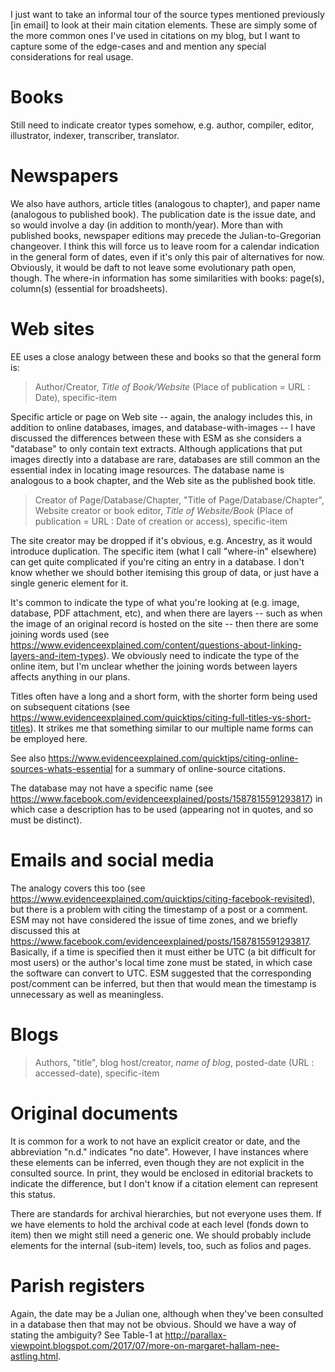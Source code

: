 I just want to take an informal tour of the source types mentioned previously \[in email\]
to look at their main citation elements. These are simply some of the more common ones
I've used in citations on my blog, but I want to capture some of the edge-cases and
and mention any special considerations for real usage.

# Books
Still need to indicate creator types somehow, e.g. author,
compiler, editor, illustrator, indexer, transcriber, translator.

# Newspapers
We also have authors, article titles (analogous to chapter), and paper name
(analogous to published book). The publication date
is the issue date, and so would involve a day (in addition to month/year).
More than with published books, newspaper editions may precede the
Julian-to-Gregorian changeover. I think this will force us to leave room for
a calendar indication in the general form of dates, even if it's only this
pair of alternatives for now. Obviously, it would be daft to not leave some
evolutionary path open, though. The where-in information has some
similarities with books: page(s), column(s) (essential for broadsheets).

# Web sites
EE uses a close analogy between these and books so that the general form is:

> Author/Creator, *Title of Book/Website* (Place of publication = URL : Date), specific-item

Specific article or page on Web site -- again, the analogy includes this, in
addition to online databases, images, and database-with-images -- I have
discussed the differences between these with ESM as she considers a
"database" to only contain text extracts. Although applications that put
images directly into a database are rare, databases are still common an the
essential index in locating image resources. The database name is analogous
to a book chapter, and the Web site as the published book title.

> Creator of Page/Database/Chapter, "Title of Page/Database/Chapter",
> Website creator or book editor, *Title of Website/Book* (Place of
> publication = URL : Date of creation or access), specific-item

The site creator may be dropped if it's obvious, e.g. Ancestry, as it would
introduce duplication. The specific item (what I call "where-in" elsewhere)
can get quite complicated if you're citing an entry in a database. I don't
know whether we should bother itemising this group of data, or just have a
single generic element for it.

It's common to indicate the type of what you're looking at (e.g. image,
database, PDF attachment, etc), and when there are layers -- such as when
the image of an original record is hosted on the site --  then there are
some joining words used (see
<https://www.evidenceexplained.com/content/questions-about-linking-layers-and-item-types>).
We obviously need to indicate the type of the online item, but I'm unclear
whether the joining words between layers affects anything in our plans.

Titles often have a long and a short form, with the shorter form being used
on subsequent citations (see
<https://www.evidenceexplained.com/quicktips/citing-full-titles-vs-short-titles>).
It strikes me that something similar to our multiple name forms can be
employed here.

See also
<https://www.evidenceexplained.com/quicktips/citing-online-sources-whats-essential>
for a summary of online-source citations.

The database may not have a specific name (see
<https://www.facebook.com/evidenceexplained/posts/1587815591293817>) in which
case a description has to be used (appearing not in quotes, and so must be 
distinct).

# Emails and social media
The analogy covers this too (see
<https://www.evidenceexplained.com/quicktips/citing-facebook-revisited>), but
there is a problem with citing the timestamp of a post or a comment.
ESM may not have considered the issue of time zones, and we
briefly discussed this at
<https://www.facebook.com/evidenceexplained/posts/1587815591293817>.
Basically, if a time is specified then it must either be UTC (a bit
difficult for most users) or the author's local time zone must be stated, in
which case the software can convert to UTC. ESM
suggested that the corresponding post/comment can be inferred, but then that
would mean the timestamp is unnecessary as well as meaningless.

# Blogs
> Authors, "title", blog host/creator, *name of blog*, posted-date
> (URL : accessed-date), specific-item

# Original documents
It is common for a work to not have an explicit
creator or date, and the abbreviation "n.d." indicates "no date". However, I
have instances where these elements can be inferred, even though they are
not explicit in the consulted source. In print, they would be enclosed in
editorial brackets to indicate the difference, but I don't know if a
citation element can represent this status.

There are standards for archival hierarchies, but not everyone uses them. If
we have elements to hold the archival code at each level (fonds down to
item) then we might still need a generic one. We should probably include
elements for the internal (sub-item) levels, too, such as folios and pages.

# Parish registers
Again, the date may be a Julian one, although when
they've been consulted in a database then that may not be obvious. Should we
have a way of stating the ambiguity? See Table-1 at
<http://parallax-viewpoint.blogspot.com/2017/07/more-on-margaret-hallam-nee-astling.html>.
